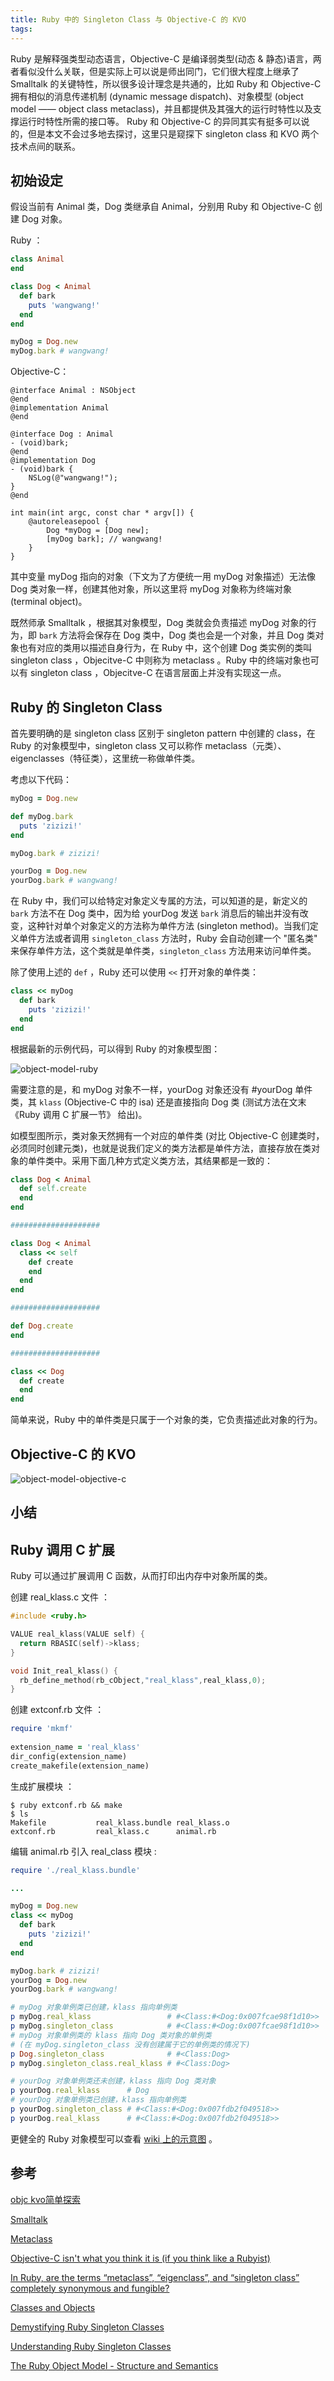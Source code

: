```yaml
---
title: Ruby 中的 Singleton Class 与 Objective-C 的 KVO
tags:
---
```


Ruby 是解释强类型动态语言，Objective-C 是编译弱类型(动态 & 静态)语言，两者看似没什么关联，但是实际上可以说是师出同门，它们很大程度上继承了 Smalltalk 的关键特性，所以很多设计理念是共通的，比如 Ruby 和 Objective-C 拥有相似的消息传递机制 (dynamic message dispatch)、对象模型 (object model —— object class metaclass)，并且都提供及其强大的运行时特性以及支撑运行时特性所需的接口等。 Ruby 和 Objective-C 的异同其实有挺多可以说的，但是本文不会过多地去探讨，这里只是窥探下 singleton class 和 KVO 两个技术点间的联系。
<!--more-->

## 初始设定

假设当前有 Animal 类，Dog 类继承自 Animal，分别用 Ruby 和 Objective-C 创建 Dog 对象。

Ruby ：

```ruby
class Animal
end

class Dog < Animal
  def bark
    puts 'wangwang!'
  end
end

myDog = Dog.new
myDog.bark # wangwang!
```

Objective-C：

```objc
@interface Animal : NSObject
@end
@implementation Animal
@end

@interface Dog : Animal
- (void)bark;
@end
@implementation Dog
- (void)bark {
    NSLog(@"wangwang!"); 
}
@end

int main(int argc, const char * argv[]) {
    @autoreleasepool {
        Dog *myDog = [Dog new];
        [myDog bark]; // wangwang!
    }
}
```

其中变量 myDog 指向的对象（下文为了方便统一用 myDog 对象描述）无法像 Dog 类对象一样，创建其他对象，所以这里将 myDog 对象称为终端对象 (terminal object)。

既然师承 Smalltalk ，根据其对象模型，Dog 类就会负责描述 myDog 对象的行为，即 `bark` 方法将会保存在 Dog 类中，Dog 类也会是一个对象，并且 Dog 类对象也有对应的类用以描述自身行为，在 Ruby 中，这个创建 Dog 类实例的类叫 singleton class ，Objecitve-C 中则称为 metaclass 。Ruby 中的终端对象也可以有 singleton class ，Objecitve-C 在语言层面上并没有实现这一点。

## Ruby 的 Singleton Class

首先要明确的是 singleton class 区别于 singleton pattern 中创建的 class，在 Ruby 的对象模型中，singleton class 又可以称作 metaclass（元类）、eigenclasses（特征类），这里统一称做单件类。

考虑以下代码：

```ruby
myDog = Dog.new

def myDog.bark
  puts 'zizizi!'
end

myDog.bark # zizizi!

yourDog = Dog.new
yourDog.bark # wangwang!
```

在 Ruby 中，我们可以给特定对象定义专属的方法，可以知道的是，新定义的 `bark` 方法不在 Dog 类中，因为给 yourDog 发送 `bark` 消息后的输出并没有改变，这种针对单个对象定义的方法称为单件方法 (singleton method)。当我们定义单件方法或者调用 `singleton_class` 方法时，Ruby 会自动创建一个 "匿名类" 来保存单件方法，这个类就是单件类，`singleton_class` 方法用来访问单件类。

除了使用上述的 `def` ，Ruby 还可以使用 `<<` 打开对象的单件类：

```ruby
class << myDog
  def bark
    puts 'zizizi!'
  end
end
```


根据最新的示例代码，可以得到 Ruby 的对象模型图：

![object-model-ruby](https://github.com/tripleCC/tripleCC.github.io/raw/hexo/source/images/object-model-ruby-n.png)

需要注意的是，和 myDog 对象不一样，yourDog 对象还没有 #yourDog 单件类，其 `klass` (Objective-C 中的 isa) 还是直接指向 Dog 类 (测试方法在文末 《Ruby 调用 C 扩展一节》 给出)。

如模型图所示，类对象天然拥有一个对应的单件类 (对比 Objective-C 创建类时，必须同时创建元类)，也就是说我们定义的类方法都是单件方法，直接存放在类对象的单件类中。采用下面几种方式定义类方法，其结果都是一致的：

```ruby
class Dog < Animal
  def self.create 
  end
end

####################

class Dog < Animal
  class << self
    def create
    end
  end
end

####################

def Dog.create
end

####################

class << Dog
  def create
  end
end
```

简单来说，Ruby 中的单件类是只属于一个对象的类，它负责描述此对象的行为。

## Objective-C 的 KVO

![object-model-objective-c](https://github.com/tripleCC/tripleCC.github.io/raw/hexo/source/images/object-model-objective-c-n.png)

## 小结

## Ruby 调用 C 扩展

Ruby 可以通过扩展调用 C 函数，从而打印出内存中对象所属的类。

创建 real_klass.c 文件 ：

```c
#include <ruby.h> 

VALUE real_klass(VALUE self) {
  return RBASIC(self)->klass;
}

void Init_real_klass() {
  rb_define_method(rb_cObject,"real_klass",real_klass,0);
}
```

创建 extconf.rb 文件 ：

```ruby
require 'mkmf'
    
extension_name = 'real_klass'
dir_config(extension_name)
create_makefile(extension_name)
```

生成扩展模块 ：

```shell
$ ruby extconf.rb && make
$ ls
Makefile           real_klass.bundle real_klass.o
extconf.rb         real_klass.c      animal.rb
```

编辑 animal.rb 引入 real_class 模块 :

```ruby
require './real_klass.bundle'

... 

myDog = Dog.new
class << myDog
  def bark
    puts 'zizizi!'
  end
end

myDog.bark # zizizi!
yourDog = Dog.new
yourDog.bark # wangwang!

# myDog 对象单例类已创建，klass 指向单例类
p myDog.real_klass                 # #<Class:#<Dog:0x007fcae98f1d10>>
p myDog.singleton_class            # #<Class:#<Dog:0x007fcae98f1d10>>
# myDog 对象单例类的 klass 指向 Dog 类对象的单例类
# (在 myDog.singleton_class 没有创建属于它的单例类的情况下)
p Dog.singleton_class              # #<Class:Dog>
p myDog.singleton_class.real_klass # #<Class:Dog>

# yourDog 对象单例类还未创建，klass 指向 Dog 类对象
p yourDog.real_klass      # Dog
# yourDog 对象单例类已创建，klass 指向单例类
p yourDog.singleton_class # #<Class:#<Dog:0x007fdb2f049518>>
p yourDog.real_klass      # #<Class:#<Dog:0x007fdb2f049518>>
```

更健全的 Ruby 对象模型可以查看 [wiki 上的示意图](https://en.wikipedia.org/wiki/Metaclass#/media/File:Ruby-metaclass-sample.svg) 。

## 参考
[objc kvo简单探索](https://blog.sunnyxx.com/2014/03/09/objc_kvo_secret/)

[Smalltalk](https://en.wikipedia.org/wiki/Smalltalk)

[Metaclass](https://en.wikipedia.org/wiki/Metaclass#In_Objective-C)

[Objective-C isn't what you think it is (if you think like a Rubyist)](https://genius.com/Soroush-khanlou-objective-c-isnt-what-you-think-it-is-if-you-think-like-a-rubyist-annotated)

[In Ruby, are the terms “metaclass”, “eigenclass”, and “singleton class” completely synonymous and fungible?](https://stackoverflow.com/questions/25336033/in-ruby-are-the-terms-metaclass-eigenclass-and-singleton-class-complete)

[Classes and Objects](https://ruby-doc.com/docs/ProgrammingRuby/html/classes.html)

[Demystifying Ruby Singleton Classes](<http://leohetsch.com/demystifying-ruby-singleton-classes/>)

[Understanding Ruby Singleton Classes](<https://www.devalot.com/articles/2008/09/ruby-singleton>)

[The Ruby Object Model - Structure and Semantics ](https://hokstad.com/ruby-object-model)
